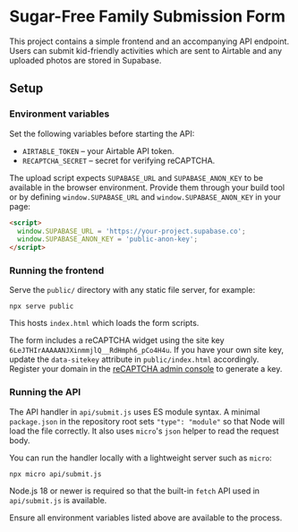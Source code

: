 # Sugar-Free Family Submission Form

This project contains a simple frontend and an accompanying API endpoint. Users can submit kid-friendly activities which are sent to Airtable and any uploaded photos are stored in Supabase.

## Setup

### Environment variables

Set the following variables before starting the API:

- `AIRTABLE_TOKEN` – your Airtable API token.
- `RECAPTCHA_SECRET` – secret for verifying reCAPTCHA.

The upload script expects `SUPABASE_URL` and `SUPABASE_ANON_KEY` to be
available in the browser environment. Provide them through your build
tool or by defining `window.SUPABASE_URL` and `window.SUPABASE_ANON_KEY`
in your page:

```html
<script>
  window.SUPABASE_URL = 'https://your-project.supabase.co';
  window.SUPABASE_ANON_KEY = 'public-anon-key';
</script>
```

### Running the frontend

Serve the `public/` directory with any static file server, for example:

```
npx serve public
```

This hosts `index.html` which loads the form scripts.

The form includes a reCAPTCHA widget using the site key `6LeJTHIrAAAAANJXinmmjlQ__RdHmph6_pCo4H4u`. If you have your own site key, update the `data-sitekey` attribute in `public/index.html` accordingly. Register your domain in the [reCAPTCHA admin console](https://www.google.com/recaptcha/admin) to generate a key.

### Running the API

The API handler in `api/submit.js` uses ES module syntax. A minimal
`package.json` in the repository root sets `"type": "module"` so that Node will
load the file correctly. It also uses `micro`'s `json` helper to read the request
body.

You can run the handler locally with a lightweight server such as `micro`:

```
npx micro api/submit.js
```

Node.js 18 or newer is required so that the built-in `fetch` API used in
`api/submit.js` is available.

Ensure all environment variables listed above are available to the process.

